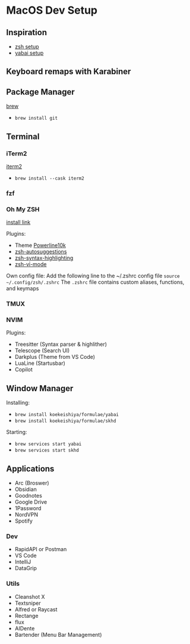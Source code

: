 # MacOS Dev Setup

## Inspiration
- [zsh setup](https://www.josean.com/posts/terminal-setup)
- [yabai setup](https://www.josean.com/posts/yabai-setup)

## Keyboard remaps with Karabiner

## Package Manager
[brew](https://brew.sh/)

- `brew install git`

## Terminal
### iTerm2
[iterm2](https://iterm2.com/)

- `brew install --cask iterm2`

### fzf

### Oh My ZSH
[install link](https://ohmyz.sh/#install)

Plugins:
- Theme [Powerline10k](https://github.com/romkatv/powerlevel10k#installation)
- [zsh-autosuggestions](https://github.com/zsh-users/zsh-autosuggestions/blob/master/INSTALL.md)
- [zsh-syntax-highlighting](https://github.com/zsh-users/zsh-syntax-highlighting)
- [zsh-vi-mode](https://github.com/jeffreytse/zsh-vi-mode#-usage)

Own config file:
Add the following line to the ~/.zshrc config file `source ~/.config/zsh/.zshrc`
The `.zshrc` file contains custom aliases, functions, and keymaps

### TMUX

### NVIM
Plugins:
- Treesitter (Syntax parser & highlither)
- Telescope (Search UI)
- Darkplus (Theme from VS Code)
- LuaLine (Startusbar)
- Copilot


## Window Manager
Installing:
- `brew install koekeishiya/formulae/yabai`
- `brew install koekeishiya/formulae/skhd`

Starting:
- `brew services start yabai`
- `brew services start skhd`

## Applications
- Arc (Broswer)
- Obsidian
- Goodnotes
- Google Drive
- 1Password
- NordVPN
- Spotify

### Dev
- RapidAPI or Postman
- VS Code
- IntelliJ
- DataGrip

### Utils
- Cleanshot X 
- Textsniper
- Alfred or Raycast
- Rectange
- flux
- AIDente
- Bartender (Menu Bar Management)


